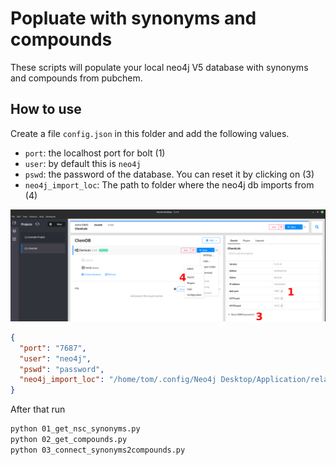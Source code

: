 # Popluate with synonyms and compounds

These scripts will populate your local neo4j V5 database with synonyms and compounds from pubchem.

## How to use

Create a file `config.json` in this folder and add the following values.
- `port`: the localhost port for bolt (1)
- `user`: by default this is `neo4j`
- `pswd`: the password of the database. You can reset it by clicking on (3)
- `neo4j_import_loc`: The path to folder where the neo4j db imports from (4)

![Screenshot of neo4j desktop with where to click for the infomation](./readme_imgs/where2click_neo4j_desktop.png)
```json
{
  "port": "7687",
  "user": "neo4j",
  "pswd": "password",
  "neo4j_import_loc": "/home/tom/.config/Neo4j Desktop/Application/relate-data/dbmss/dbms-c8850851-70ca-43aa-86be-947335e3f2df/import"
}
```

After that run
```bash
python 01_get_nsc_synonyms.py
python 02_get_compounds.py
python 03_connect_synonyms2compounds.py
```